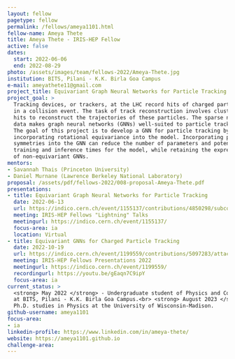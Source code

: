 ```yaml
---
layout: fellow
pagetype: fellow
permalink: /fellows/ameya1101.html
fellow-name: Ameya Thete
title: Ameya Thete - IRIS-HEP Fellow
active: false
dates:
  start: 2022-06-06
  end: 2022-08-29
photo: /assets/images/team/fellows-2022/Ameya-Thete.jpg
institution: BITS, Pilani - K.K. Birla Goa Campus
e-mail: ameyathete11@gmail.com
project_title: Equivariant Graph Neural Networks for Particle Tracking
project_goal: >
  Tracking devices, or trackers, at the LHC record hits of charged particles produced
  in a collision event. The task of track reconstruction involves clustering tracker
  hits to reconstruct the trajectories of these particles. The sparse nature of tracking
  data makes graph neural networks (GNNs) well-suited to particle tracking applications.
  The goal of this project is to develop a GNN for particle tracking by explicitly
  incorporating rotational equivariance into the model. Incorporating physically meaningful
  symmetries into the GNN can reduce the number of parameters and potentially reduce
  training and inference times for the model, while retaining the expressive power
  of non-equivariant GNNs.
mentors:
- Savannah Thais (Princeton University)
- Daniel Murnane (Lawrence Berkeley National Laboratory)
proposal: /assets/pdf/fellows-2022/008-proposal-Ameya-Thete.pdf
presentations:
- title: Equivariant Graph Neural Networks for Particle Tracking
  date: 2022-06-13
  url: https://indico.cern.ch/event/1155137/contributions/4850298/subcontributions/385039/attachments/2461289/4219922/Ameya-Thete.pdf
  meeting: IRIS-HEP Fellows "Lightning" Talks
  meetingurl: https://indico.cern.ch/event/1155137/
  focus-area: ia
  location: Virtual
- title: Equivariant GNNs for Charged Particle Tracking
  date: 2022-10-19
  url: https://indico.cern.ch/event/1199559/contributions/5097283/attachments/2531421/4355522/IRIS-HEP%20Presentation%20-%20Ameya.pdf
  meeting: IRIS-HEP Fellows Presentations 2022
  meetingurl: https://indico.cern.ch/event/1199559/
  recordingurl: https://youtu.be/gEaqn7C9ipY
  focus-area: ia
current_status: >
  <strong> May 2022 </strong> - Undergraduate student of Physics and Computer Science
  at BITS, Pilani - K.K. Birla Goa Campus.<br> <strong> August 2023 </strong> - Beginning
  Ph.D. studies in Physics at the University of Wisconsin-Madison.
github-username: ameya1101
focus-area:
- ia
linkedin-profile: https://www.linkedin.com/in/ameya-thete/
website: https://ameya1101.github.io
challenge-area:
---
```


